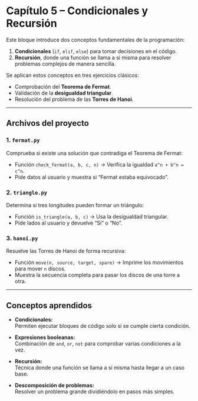 # Capítulo 5 – Condicionales y Recursión

Este bloque introduce dos conceptos fundamentales de la programación:

1. **Condicionales** (`if`, `elif`, `else`) para tomar decisiones en el código.  
2. **Recursión**, donde una función se llama a sí misma para resolver problemas complejos de manera sencilla.

Se aplican estos conceptos en tres ejercicios clásicos:

- Comprobación del **Teorema de Fermat**.
- Validación de la **desigualdad triangular**.
- Resolución del problema de las **Torres de Hanoi**.

---

## Archivos del proyecto

### 1. `fermat.py`
Comprueba si existe una solución que contradiga el Teorema de Fermat:
- Función `check_fermat(a, b, c, n)` → Verifica la igualdad `a^n + b^n = c^n`.
- Pide datos al usuario y muestra si “Fermat estaba equivocado”.

### 2. `triangle.py`
Determina si tres longitudes pueden formar un triángulo:
- Función `is_triangle(a, b, c)` → Usa la desigualdad triangular.
- Pide lados al usuario y devuelve “Sí” o “No”.

### 3. `hanoi.py`
Resuelve las Torres de Hanoi de forma recursiva:
- Función `move(n, source, target, spare)` → Imprime los movimientos para mover `n` discos.
- Muestra la secuencia completa para pasar los discos de una torre a otra.

---

## Conceptos aprendidos

- **Condicionales:**  
  Permiten ejecutar bloques de código solo si se cumple cierta condición.

- **Expresiones booleanas:**  
  Combinación de `and`, `or`, `not` para comprobar varias condiciones a la vez.

- **Recursión:**  
  Técnica donde una función se llama a sí misma hasta llegar a un caso base.

- **Descomposición de problemas:**  
  Resolver un problema grande dividiéndolo en pasos más simples.